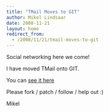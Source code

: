 ```yaml
---
title: "TMail Moves to GIT"
author: Mikel Lindsaar
date: 2008-11-21
layout: home
redirect_from:
  - /2008/11/21/tmail-moves-to-git
---
```

Social networking here we come!

I have moved TMail onto GIT.

You can [see it here](http://github.com/mikel/tmail/tree/master)

Please fork / patch / follow / help out :)

Mikel
